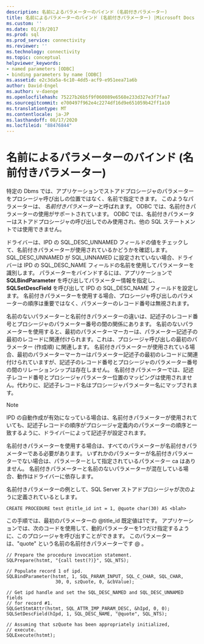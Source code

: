 ```yaml
---
description: 名前によるパラメーターのバインド (名前付きパラメーター)
title: 名前によるパラメーターのバインド (名前付きパラメーター) |Microsoft Docs
ms.custom: ''
ms.date: 01/19/2017
ms.prod: sql
ms.prod_service: connectivity
ms.reviewer: ''
ms.technology: connectivity
ms.topic: conceptual
helpviewer_keywords:
- named parameters [ODBC]
- binding parameters by name [ODBC]
ms.assetid: e2c3da5a-6c10-4dd5-acf9-e951eea71a6b
author: David-Engel
ms.author: v-daenge
ms.openlocfilehash: 75227b26b5f9f060089e6568e233d327e3f7faa7
ms.sourcegitcommit: e700497f962e4c2274df16d9e651059b42ff1a10
ms.translationtype: MT
ms.contentlocale: ja-JP
ms.lasthandoff: 08/17/2020
ms.locfileid: "88476844"
---
```

# <a name="binding-parameters-by-name-named-parameters"></a>名前によるパラメーターのバインド (名前付きパラメーター)
特定の Dbms では、アプリケーションでストアドプロシージャのパラメーターをプロシージャ呼び出しの位置ではなく、名前で指定できます。 このようなパラメーターは、 *名前付きパラメーター*と呼ばれます。 ODBC では、名前付きパラメーターの使用がサポートされています。 ODBC では、名前付きパラメーターはストアドプロシージャの呼び出しでのみ使用され、他の SQL ステートメントでは使用できません。  
  
 ドライバーは、IPD の SQL_DESC_UNNAMED フィールドの値をチェックして、名前付きパラメーターが使用されているかどうかを確認します。 SQL_DESC_UNNAMED が SQL_UNNAMED に設定されていない場合、ドライバーは IPD の SQL_DESC_NAME フィールドの名前を使用してパラメーターを識別します。 パラメーターをバインドするには、アプリケーションで **SQLBindParameter** を呼び出してパラメーター情報を指定し、 **SQLSetDescField** を呼び出して IPD の SQL_DESC_NAME フィールドを設定します。 名前付きパラメーターを使用する場合、プロシージャ呼び出しのパラメーターの順序は重要ではなく、パラメーターのレコード番号は無視されます。  
  
 名前のないパラメーターと名前付きパラメーターの違いは、記述子のレコード番号とプロシージャのパラメーター番号の間の関係にあります。 名前のないパラメーターを使用すると、最初のパラメーターマーカーは、パラメーター記述子の最初のレコードに関連付けられます。これは、プロシージャ呼び出しの最初のパラメーター (作成順) に関連します。 名前付きパラメーターが使用されている場合、最初のパラメーターマーカーはパラメーター記述子の最初のレコードに関連付けられていますが、記述子のレコード番号とプロシージャのパラメーター番号の間のリレーションシップは存在しません。 名前付きパラメーターでは、記述子レコード番号とプロシージャパラメーター位置のマッピングは使用されません。代わりに、記述子レコード名はプロシージャパラメーター名にマップされます。  
  
> [!NOTE]  
>  IPD の自動作成が有効になっている場合は、名前付きパラメーターが使用されていても、記述子レコードの順序がプロシージャ定義内のパラメーターの順序と一致するように、ドライバーによって記述子が設定されます。  
  
 名前付きパラメーターを使用する場合は、すべてのパラメーターが名前付きパラメーターである必要があります。 いずれかのパラメーターが名前付きパラメーターでない場合は、パラメーターとして指定されているパラメーター ca はありません。 名前付きパラメーターと名前のないパラメーターが混在している場合、動作はドライバーに依存します。  
  
 名前付きパラメーターの例として、SQL Server ストアドプロシージャが次のように定義されているとします。  
  
```  
CREATE PROCEDURE test @title_id int = 1, @quote char(30) AS <blah>  
```  
  
 この手順では、最初のパラメーターの @title_id 既定値は1です。 アプリケーションでは、次のコードを使用して、動的パラメーターを1つだけ指定するように、このプロシージャを呼び出すことができます。 このパラメーターは、"quote" という名前の名前付きパラメーターです \@ 。  
  
```  
// Prepare the procedure invocation statement.  
SQLPrepare(hstmt, "{call test(?)}", SQL_NTS);  
  
// Populate record 1 of ipd.  
SQLBindParameter(hstmt, 1, SQL_PARAM_INPUT, SQL_C_CHAR, SQL_CHAR,  
                  30, 0, szQuote, 0, &cbValue);  
  
// Get ipd handle and set the SQL_DESC_NAMED and SQL_DESC_UNNAMED fields  
// for record #1.  
SQLGetStmtAttr(hstmt, SQL_ATTR_IMP_PARAM_DESC, &hIpd, 0, 0);  
SQLSetDescField(hIpd, 1, SQL_DESC_NAME, "@quote", SQL_NTS);  
  
// Assuming that szQuote has been appropriately initialized,  
// execute.  
SQLExecute(hstmt);  
```
